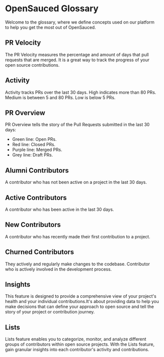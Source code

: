 # OpenSauced Glossary

Welcome to the glossary, where we define concepts used on our platform to help you get the most out of OpenSauced.

## PR Velocity
The PR Velocity measures the percentage and amount of days that pull requests that are merged. It is a great way to track the progress of your open source contributions.

## Activity 
Activity tracks PRs over the last 30 days. High indicates more than 80 PRs. Medium is between 5 and 80 PRs. Low is below 5 PRs.

## PR Overview
PR Overview tells the story of the Pull Requests submitted in the last 30 days:
- Green line: Open PRs.
- Red line: Closed PRs.
- Purple line: Merged PRs.
- Grey line: Draft PRs.

## Alumni Contributors
A contributor who has not been active on a project in the last 30 days.

## Active Contributors
A contributor who has been active in the last 30 days.

## New Contributors
A contributor who has recently made their first contribution to a project.

## Churned Contributors
They actively and regularly make changes to the codebase. Contributor who is actively involved in the development process.

## Insights
This feature is designed to provide a comprehensive view of your project's health and your individual contributions.It's about providing data to help you make decisions that can define your approach to open source and tell the story of your project or contribution journey.

## Lists
Lists feature enables you to categorize, monitor, and analyze different groups of contributors within open source projects. With the Lists feature, gain granular insights into each contributor's activity and contributions.